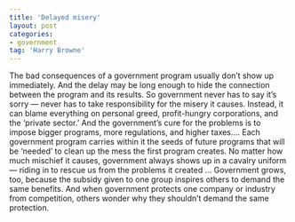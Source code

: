 ```yaml
---
title: 'Delayed misery'
layout: post
categories:
- government
tag: 'Harry Browne'
---
```


The bad consequences of a government program usually don’t show up immediately. And the delay may be long enough to hide the connection between the program and its results. So government never has to say it’s sorry — never has to take responsibility for the misery it causes. Instead, it can blame everything on personal greed, profit-hungry corporations, and the ‘private sector.’ And the government’s cure for the problems is to impose bigger programs, more regulations, and higher taxes.… Each government program carries within it the seeds of future programs that will be ‘needed’ to clean up the mess the first program creates. No matter how much mischief it causes, government always shows up in a cavalry uniform — riding in to rescue us from the problems it created … Government grows, too, because the subsidy given to one group inspires others to demand the same benefits. And when government protects one company or industry from competition, others wonder why they shouldn’t demand the same protection.